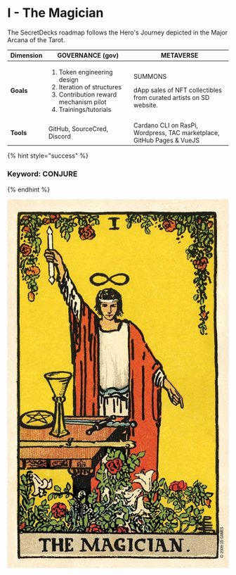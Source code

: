 # I - The Magician

The SecretDecks roadmap follows the Hero's Journey depicted in the Major Arcana of the Tarot.

| Dimension | GOVERNANCE (gov)                                                                                                                                            | METAVERSE                                                                                |
| --------- | ----------------------------------------------------------------------------------------------------------------------------------------------------------- | ---------------------------------------------------------------------------------------- |
| **Goals** | <p></p><ol><li>Token engineering design </li><li>Iteration of structures </li><li>Contribution reward mechanism pilot</li><li>Trainings/tutorials</li></ol> | <p>SUMMONS </p><p>dApp sales of NFT collectibles from curated artists on SD website.</p> |
| **Tools** | GitHub, SourceCred, Discord                                                                                                                                 | Cardano CLI on RasPi, Wordpress, TAC marketplace, GitHub Pages & VueJS                   |

{% hint style="success" %}
### Keyword: **CONJURE**
{% endhint %}

![Rider-Waite Tarot: Pamela Smith Commemorative Edition](<../.gitbook/assets/image (4).png>)
